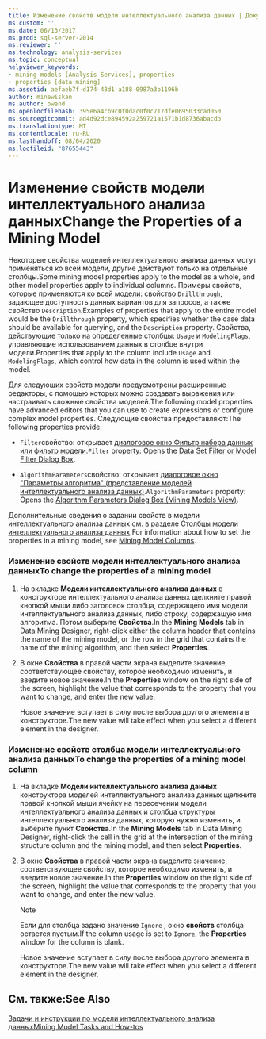 ```yaml
---
title: Изменение свойств модели интеллектуального анализа данных | Документация Майкрософт
ms.custom: ''
ms.date: 06/13/2017
ms.prod: sql-server-2014
ms.reviewer: ''
ms.technology: analysis-services
ms.topic: conceptual
helpviewer_keywords:
- mining models [Analysis Services], properties
- properties [data mining]
ms.assetid: aefaeb7f-d174-48d1-a188-0987a3b1196b
author: minewiskan
ms.author: owend
ms.openlocfilehash: 395e6a4cb9c0f0dac0f0c717dfe0695033cad050
ms.sourcegitcommit: ad4d92dce894592a259721a1571b1d8736abacdb
ms.translationtype: MT
ms.contentlocale: ru-RU
ms.lasthandoff: 08/04/2020
ms.locfileid: "87655443"
---
```

# <a name="change-the-properties-of-a-mining-model"></a><span data-ttu-id="3f80b-102">Изменение свойств модели интеллектуального анализа данных</span><span class="sxs-lookup"><span data-stu-id="3f80b-102">Change the Properties of a Mining Model</span></span>
  <span data-ttu-id="3f80b-103">Некоторые свойства моделей интеллектуального анализа данных могут применяться ко всей модели, другие действуют только на отдельные столбцы.</span><span class="sxs-lookup"><span data-stu-id="3f80b-103">Some mining model properties apply to the model as a whole, and other model properties apply to individual columns.</span></span> <span data-ttu-id="3f80b-104">Примеры свойств, которые применяются ко всей модели: свойство `Drillthrough`, задающее доступность данных вариантов для запросов, а также свойство `Description`.</span><span class="sxs-lookup"><span data-stu-id="3f80b-104">Examples of properties that apply to the entire model would be the `Drillthrough` property, which specifies whether the case data should be available for querying, and the `Description` property.</span></span> <span data-ttu-id="3f80b-105">Свойства, действующие только на определенные столбцы: `Usage` и `ModelingFlags`, управляющие использованием данных в столбце внутри модели.</span><span class="sxs-lookup"><span data-stu-id="3f80b-105">Properties that apply to the column include `Usage` and `ModelingFlags`, which control how data in the column is used within the model.</span></span>  
  
 <span data-ttu-id="3f80b-106">Для следующих свойств модели предусмотрены расширенные редакторы, с помощью которых можно создавать выражения или настраивать сложные свойства моделей.</span><span class="sxs-lookup"><span data-stu-id="3f80b-106">The following model properties have advanced editors that you can use to create expressions or configure complex model properties.</span></span> <span data-ttu-id="3f80b-107">Следующие свойства предоставляют:</span><span class="sxs-lookup"><span data-stu-id="3f80b-107">The following properties provide:</span></span>  
  
-   <span data-ttu-id="3f80b-108">`Filter`свойство: открывает [диалоговое окно Фильтр набора данных или фильтр модели](../data-set-filter-or-model-filter-dialog-box.md).</span><span class="sxs-lookup"><span data-stu-id="3f80b-108">`Filter` property: Opens the [Data Set Filter or Model Filter Dialog Box](../data-set-filter-or-model-filter-dialog-box.md).</span></span>  
  
-   <span data-ttu-id="3f80b-109">`AlgorithmParameters`свойство: открывает [диалоговое окно "Параметры алгоритма" &#40;представление моделей интеллектуального анализа данных&#41;](../algorithm-parameters-dialog-box-mining-models-view.md).</span><span class="sxs-lookup"><span data-stu-id="3f80b-109">`AlgorithmParameters` property: Opens the [Algorithm Parameters Dialog Box &#40;Mining Models View&#41;](../algorithm-parameters-dialog-box-mining-models-view.md).</span></span>  
  
 <span data-ttu-id="3f80b-110">Дополнительные сведения о задании свойств в модели интеллектуального анализа данных см. в разделе [Столбцы модели интеллектуального анализа данных](mining-model-columns.md).</span><span class="sxs-lookup"><span data-stu-id="3f80b-110">For information about how to set the properties in a mining model, see [Mining Model Columns](mining-model-columns.md).</span></span>  
  
### <a name="to-change-the-properties-of-a-mining-model"></a><span data-ttu-id="3f80b-111">Изменение свойств модели интеллектуального анализа данных</span><span class="sxs-lookup"><span data-stu-id="3f80b-111">To change the properties of a mining model</span></span>  
  
1.  <span data-ttu-id="3f80b-112">На вкладке **Модели интеллектуального анализа данных** в конструкторе интеллектуального анализа данных щелкните правой кнопкой мыши либо заголовок столбца, содержащего имя модели интеллектуального анализа данных, либо строку, содержащую имя алгоритма. Потом выберите **Свойства**.</span><span class="sxs-lookup"><span data-stu-id="3f80b-112">In the **Mining Models** tab in Data Mining Designer, right-click either the column header that contains the name of the mining model, or the row in the grid that contains the name of the mining algorithm, and then select **Properties**.</span></span>  
  
2.  <span data-ttu-id="3f80b-113">В окне **Свойства** в правой части экрана выделите значение, соответствующее свойству, которое необходимо изменить, и введите новое значение.</span><span class="sxs-lookup"><span data-stu-id="3f80b-113">In the **Properties** window on the right side of the screen, highlight the value that corresponds to the property that you want to change, and enter the new value.</span></span>  
  
     <span data-ttu-id="3f80b-114">Новое значение вступает в силу после выбора другого элемента в конструкторе.</span><span class="sxs-lookup"><span data-stu-id="3f80b-114">The new value will take effect when you select a different element in the designer.</span></span>  
  
### <a name="to-change-the-properties-of-a-mining-model-column"></a><span data-ttu-id="3f80b-115">Изменение свойств столбца модели интеллектуального анализа данных</span><span class="sxs-lookup"><span data-stu-id="3f80b-115">To change the properties of a mining model column</span></span>  
  
1.  <span data-ttu-id="3f80b-116">На вкладке **Модели интеллектуального анализа данных** конструктора моделей интеллектуального анализа данных щелкните правой кнопкой мыши ячейку на пересечении модели интеллектуального анализа данных и столбца структуры интеллектуального анализа данных, которую нужно изменить, и выберите пункт **Свойства**.</span><span class="sxs-lookup"><span data-stu-id="3f80b-116">In the **Mining Models** tab in Data Mining Designer, right-click the cell in the grid at the intersection of the mining structure column and the mining model, and then select **Properties**.</span></span>  
  
2.  <span data-ttu-id="3f80b-117">В окне **Свойства** в правой части экрана выделите значение, соответствующее свойству, которое необходимо изменить, и введите новое значение.</span><span class="sxs-lookup"><span data-stu-id="3f80b-117">In the **Properties** window on the right side of the screen, highlight the value that corresponds to the property that you want to change, and enter the new value.</span></span>  
  
    > [!NOTE]  
    >  <span data-ttu-id="3f80b-118">Если для столбца задано значение `Ignore` , окно **свойств** столбца остается пустым.</span><span class="sxs-lookup"><span data-stu-id="3f80b-118">If the column usage is set to `Ignore`, the **Properties** window for the column is blank.</span></span>  
  
     <span data-ttu-id="3f80b-119">Новое значение вступает в силу после выбора другого элемента в конструкторе.</span><span class="sxs-lookup"><span data-stu-id="3f80b-119">The new value will take effect when you select a different element in the designer.</span></span>  
  
## <a name="see-also"></a><span data-ttu-id="3f80b-120">См. также:</span><span class="sxs-lookup"><span data-stu-id="3f80b-120">See Also</span></span>  
 [<span data-ttu-id="3f80b-121">Задачи и инструкции по модели интеллектуального анализа данных</span><span class="sxs-lookup"><span data-stu-id="3f80b-121">Mining Model Tasks and How-tos</span></span>](mining-model-tasks-and-how-tos.md)  
  
  
